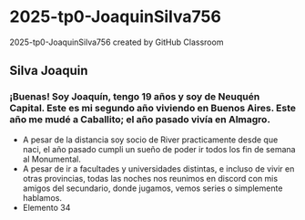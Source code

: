 # 2025-tp0-JoaquinSilva756
2025-tp0-JoaquinSilva756 created by GitHub Classroom
## Silva Joaquin
### ¡Buenas! Soy Joaquín, tengo 19 años y soy de Neuquén Capital. Este es mi segundo año viviendo en Buenos Aires. Este año me mudé a Caballito; el año pasado vivía en Almagro.
- A pesar de la distancia soy socio de River practicamente desde que naci, el año pasado cumpli un sueño de poder ir todos los fin de semana al Monumental.
- A pesar de ir a facultades y universidades distintas, e incluso de vivir en otras provincias, todas las noches nos reunimos en discord con mis amigos del secundario, donde jugamos, vemos series o simplemente hablamos.
- Elemento 34
